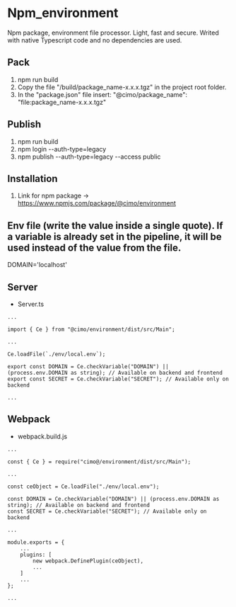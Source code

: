 # Npm_environment

Npm package, environment file processor. Light, fast and secure.
Writed with native Typescript code and no dependencies are used.

## Pack

1. npm run build
2. Copy the file "/build/package_name-x.x.x.tgz" in the project root folder.
3. In the "package.json" file insert: "@cimo/package_name": "file:package_name-x.x.x.tgz"

## Publish

1. npm run build
2. npm login --auth-type=legacy
3. npm publish --auth-type=legacy --access public

## Installation

1. Link for npm package -> https://www.npmjs.com/package/@cimo/environment

## Env file (write the value inside a single quote). If a variable is already set in the pipeline, it will be used instead of the value from the file.

DOMAIN='localhost'

## Server

-   Server.ts

```
...

import { Ce } from "@cimo/environment/dist/src/Main";

...

Ce.loadFile(`./env/local.env`);

export const DOMAIN = Ce.checkVariable("DOMAIN") || (process.env.DOMAIN as string); // Available on backend and frontend
export const SECRET = Ce.checkVariable("SECRET"); // Available only on backend

...

```

## Webpack

-   webpack.build.js

```
...

const { Ce } = require("cimo@/environment/dist/src/Main");

...

const ceObject = Ce.loadFile("./env/local.env");

const DOMAIN = Ce.checkVariable("DOMAIN") || (process.env.DOMAIN as string); // Available on backend and frontend
const SECRET = Ce.checkVariable("SECRET"); // Available only on backend

...

module.exports = {
    ...
    plugins: [
        new webpack.DefinePlugin(ceObject),
        ...
    ]
    ...
};

...

```
